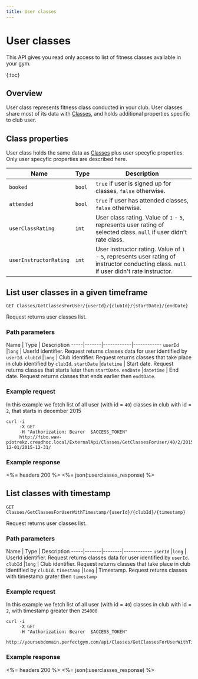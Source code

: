 ```yaml
---
title: User classes
---
```


# User classes

This API gives you read only access to list of fitness classes 
available in your gym.

{:toc}



## Overview 

User class represents fitness class conducted in your club. User classes share most 
of its data with [Classes][Classes], and holds additional properties specific to club user.


## Class properties

User class holds the same data as [Classes][ClassesProperties] plus user specyfic properties.
Only user specyfic properties are described here.


Name            		| Type    | Description
-----|------------------|----------------------
`booked`     			|`bool`   | `true` if user is signed up for classes, `false` otherwise.
`attended`    			|`bool`   | `true` if user has attended classes, `false` otherwise.
`userClassRating`       |`int`    | User class rating. Value of `1` - `5`, represents user rating of selected class. `null` if user didn't rate class.
`userInstructorRating`  |`int`    | User instructor rating. Value of `1` - `5`, represents user rating of instructor conducting class. `null` if user didn't rate instructor.



## List user classes in a given timeframe

    GET Classes/GetClassesForUser/{userId}/{clubId}/{startDate}/{endDate}  

Request returns user classes list.


### Path parameters

Name         | Type       | Description
-----|-------|------------|------------
`userId`     |`long`      | UserId identifier. Request returns classes data for user identified by `userId`.
`clubId`     |`long`      | Club identifier. Request returns classes that take place in club identified by `clubId`.
`startDate`  |`datetime`  | Start date. Request returns classes that starts leter then `startDate`.
`endDate`    |`datetime`  | End date. Request returns classes that ends earlier then `endtDate`.


### Example request

In this example we fetch list of all user (with id = `40`) classes in club with id = `2`, that starts in december 2015

``` command-line
curl -i 
     -X GET 
     -H "Authorization: Bearer  $ACCESS_TOKEN"  
     http://fibo.waw-piotrekz.creadhoc.local/ExternalApi/Classes/GetClassesForUser/40/2/2015-12-01/2015-12-31/
```


### Example response

<%= headers 200 %>
<%= json(:userclasses_response) %>



## List classes with timestamp 

    GET Classes/GetClassesForUserWithTimestamp/{userId}/{clubId}/{timestamp}

Request returns user classes list.


### Path parameters

Name         | Type   | Description
-----|-------|--------|------------
`userId`     |`long`  | UserId identifier. Request returns classes data for user identified by `userId`.
`clubId`     |`long`  | Club identifier. Request returns classes that take place in club identified by `clubId`.
`timestamp`  |`long`  | Timestamp. Request returns classes with timestamp grater then `timestamp`


### Example request

In this example we fetch list of all user (with id = `40`) classes in club with id = `2`, with timestamp greater then `254000`

``` command-line
curl -i 
     -X GET 
     -H "Authorization: Bearer  $ACCESS_TOKEN"  
     http://yoursubdomain.perfectgym.com/api/Classes/GetClassesForUserWithTimestamp/40/2/254000
```


### Example response

<%= headers 200 %>
<%= json(:userclasses_response) %>




[Classes]:  /api/classes/classes
[ClassesProperties]:  /api/classes/classes#properties
